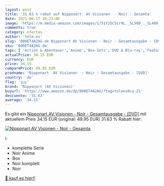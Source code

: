```yaml
---
layout: post
title: '31.63 % rabat auf Nipponart  AV Visionen  - Noir - Gesamta'
date: 2021-06-17 10:23:00
image: 'https://m.media-amazon.com/images/I/51Y25CScr9L._SL500_._SL400_.jpg'
comments: true
category: ofertas
author: 'tole.es'
slug: 'B00ET4A2AG-de Nipponart AV Visionen - Noir - Gesamtausgabe - [DVD]'
sku: 'B00ET4A2AG-de'
tags: [ 'Action & Abenteuer','Anime','Box-Sets','DVD & Blu-ray','Featured Categories','Serien & TV-Produktionen','nipponart (av visionen)', ]
actualPrice: 34.15 EUR
currency: EUR
price: 34.15
comparePrice: 49.95 EUR
prodname: 'Nipponart  AV Visionen  - Noir - Gesamtausgabe - [DVD]'
country: 'de'
flag: '🇩🇪'
brand: 'Nipponart (AV Visionen)'
buyurl: 'https://www.amazon.de/dp/B00ET4A2AG/?tag=tolees0ca-21'
descuento: '31.63'
average: '34.15'
---
```


Es gibt ein [Nipponart  AV Visionen  - Noir - Gesamtausgabe - [DVD]](https://www.amazon.de/dp/B00ET4A2AG/?tag=tolees0ca-21) mit aktuellem Preis 34.15 EUR (original: 49.95 EUR) 31.63 % Rabatt hier:

[![Nipponart  AV Visionen  - Noir - Gesamta](https://m.media-amazon.com/images/I/51Y25CScr9L._SL500_._SL400_.jpg)](https://www.amazon.de/dp/B00ET4A2AG/?tag=tolees0ca-21)

ℹ️:

- komplette Serie
- Noir Anime
- Box
- Noir  komplett
- Noir

[🛒 kauf es hier!!](https://www.amazon.de/dp/B00ET4A2AG/?tag=tolees0ca-21)
